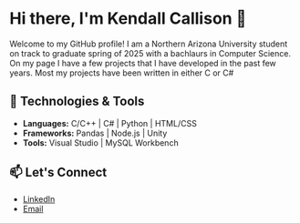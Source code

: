 # Hi there, I'm Kendall Callison 👋

Welcome to my GitHub profile! I am a Northern Arizona University student on track to graduate spring of 2025 with a bachlaurs in Computer Science. 
On my page I have a few projects that I have developed in the past few years. Most my projects have been written in either C or C#

## 🔧 Technologies & Tools

- **Languages:** C/C++ | C# | Python | HTML/CSS 
- **Frameworks:** Pandas | Node.js | Unity 
- **Tools:** Visual Studio | MySQL Workbench

## 📫 Let's Connect

- [LinkedIn](https://www.linkedin.com/in/kendall-callison-16a282258/)
- [Email](mailto:kendallcallison29@gmail.com)


